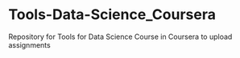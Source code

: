 # Tools-Data-Science_Coursera
Repository for Tools for Data Science Course in Coursera to upload assignments
